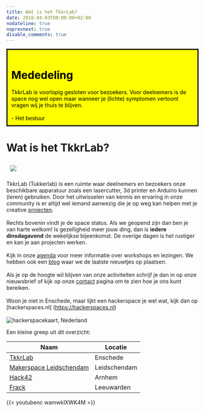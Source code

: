 ```yaml
---
title: Wat is het TkkrLab?
date: 2018-04-03T00:00:00+02:00
nodateline: true
noprevnext: true
disable_comments: true
---
```


<div style="padding: 10px; background-color: #FFFF00; color: #000000; border: 3px solid #000000;">
<h1>Mededeling</h1>
TkkrLab is voorlopig gesloten voor bezoekers.
Voor deelnemers is de space nog wel open
maar wanneer je (lichte) symptomen vertoont vragen wij je thuis te blijven.
<br /><br />- Het bestuur</div>

# Wat is het TkkrLab?

<img style="margin: 10px;" src="/images/trouw.jpg">

<br />

TkkrLab (Tukkerlab) is een ruimte waar deelnemers en bezoekers onze beschikbare apparatuur zoals een lasercutter, 3d printer en Arduino kunnen (leren) gebruiken. Door het uitwisselen van kennis en ervaring in onze community is er altijd wel iemand aanwezig die je op weg kan helpen met je creative [projecten](/projects/).
<br />
<br />
Rechts bovenin vindt je de space status. Als we geopend zijn dan ben je van harte welkom!
Is gezelligheid meer jouw ding, dan is **iedere dinsdagavond** de wekelijkse bijeenkomst. De overige dagen is het rustiger en kan je aan projecten werken.
<br />
<br />
Kijk in onze [agenda](/agenda/) voor meer informatie over workshops en lezingen. We hebben ook een [blog](/nieuws/) waar we de laatste nieuwtjes op plaatsen.
<br />
<br />
Als je op de hoogte wil blijven van onze activiteiten schrijf je dan in op onze nieuwsbrief of kijk op onze [contact](/contact/) pagina om te zien hoe je ons kunt bereiken.
<br />
<br />
Woon je niet in Enschede, maar lijkt een hackerspace je wel wat, kijk dan op [hackerspaces.nl] (https://hackerspaces.nl)
<br />
<br />
![hackerspacekaart, Nederland](/images/Hackerspaces_nederland_kaart.png)  

Een kleine greep uit dit overzicht:

Naam | Locatie 
--- | ---
[TkkrLab](https://www.tkkrlab.space/) | Enschede
[Makerspace Leidschendam](https://revspace.nl/) | Leidschendam
[Hack42](https://hack42.nl/) | Arnhem
[Frack](https://frack.nl/) | Leeuwarden

{{< youtubenc wamwklXWK4M >}}
